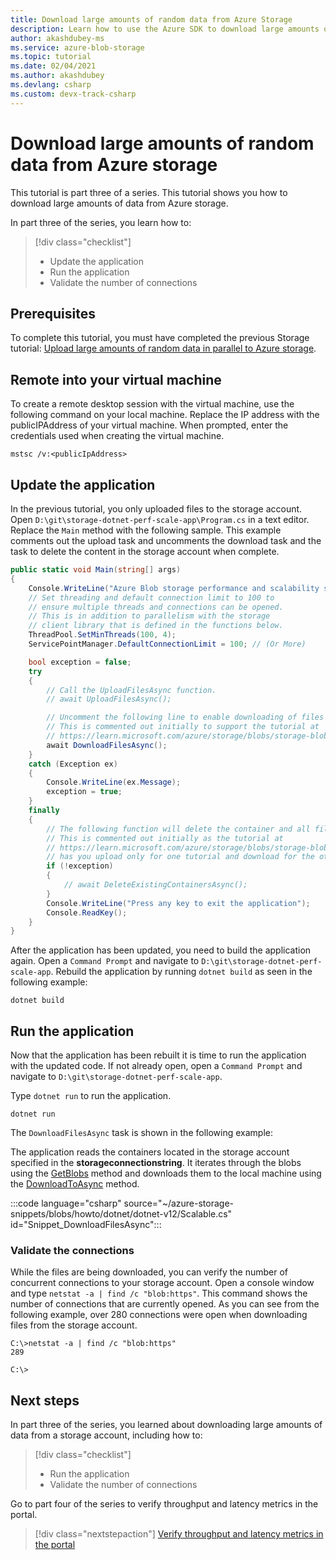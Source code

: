 ```yaml
---
title: Download large amounts of random data from Azure Storage 
description: Learn how to use the Azure SDK to download large amounts of random data from an Azure Storage account 
author: akashdubey-ms
ms.service: azure-blob-storage
ms.topic: tutorial
ms.date: 02/04/2021
ms.author: akashdubey
ms.devlang: csharp
ms.custom: devx-track-csharp
---
```


# Download large amounts of random data from Azure storage

This tutorial is part three of a series. This tutorial shows you how to download large amounts of data from Azure storage.

In part three of the series, you learn how to:

> [!div class="checklist"]
> - Update the application
> - Run the application
> - Validate the number of connections

## Prerequisites

To complete this tutorial, you must have completed the previous Storage tutorial: [Upload large amounts of random data in parallel to Azure storage][previous-tutorial].

## Remote into your virtual machine

 To create a remote desktop session with the virtual machine, use the following command on your local machine. Replace the IP address with the publicIPAddress of your virtual machine. When prompted, enter the credentials used when creating the virtual machine.

```console
mstsc /v:<publicIpAddress>
```

## Update the application

In the previous tutorial, you only uploaded files to the storage account. Open `D:\git\storage-dotnet-perf-scale-app\Program.cs` in a text editor. Replace the `Main` method with the following sample. This example comments out the upload task and uncomments the download task and the task to delete the content in the storage account when complete.

```csharp
public static void Main(string[] args)
{
    Console.WriteLine("Azure Blob storage performance and scalability sample");
    // Set threading and default connection limit to 100 to 
    // ensure multiple threads and connections can be opened.
    // This is in addition to parallelism with the storage 
    // client library that is defined in the functions below.
    ThreadPool.SetMinThreads(100, 4);
    ServicePointManager.DefaultConnectionLimit = 100; // (Or More)

    bool exception = false;
    try
    {
        // Call the UploadFilesAsync function.
        // await UploadFilesAsync();

        // Uncomment the following line to enable downloading of files from the storage account.
        // This is commented out initially to support the tutorial at 
        // https://learn.microsoft.com/azure/storage/blobs/storage-blob-scalable-app-download-files
        await DownloadFilesAsync();
    }
    catch (Exception ex)
    {
        Console.WriteLine(ex.Message);
        exception = true;
    }
    finally
    {
        // The following function will delete the container and all files contained in them.
        // This is commented out initially as the tutorial at 
        // https://learn.microsoft.com/azure/storage/blobs/storage-blob-scalable-app-download-files
        // has you upload only for one tutorial and download for the other.
        if (!exception)
        {
            // await DeleteExistingContainersAsync();
        }
        Console.WriteLine("Press any key to exit the application");
        Console.ReadKey();
    }
}
```

After the application has been updated, you need to build the application again. Open a `Command Prompt` and navigate to `D:\git\storage-dotnet-perf-scale-app`. Rebuild the application by running `dotnet build` as seen in the following example:

```console
dotnet build
```

## Run the application

Now that the application has been rebuilt it is time to run the application with the updated code. If not already open, open a `Command Prompt` and navigate to `D:\git\storage-dotnet-perf-scale-app`.

Type `dotnet run` to run the application.

```console
dotnet run
```

The `DownloadFilesAsync` task is shown in the following example:

The application reads the containers located in the storage account specified in the **storageconnectionstring**. It iterates through the blobs using the [GetBlobs](/dotnet/api/azure.storage.blobs.blobcontainerclient.getblobs) method and downloads them to the local machine using the [DownloadToAsync](/dotnet/api/azure.storage.blobs.specialized.blobbaseclient.downloadtoasync) method.

:::code language="csharp" source="~/azure-storage-snippets/blobs/howto/dotnet/dotnet-v12/Scalable.cs" id="Snippet_DownloadFilesAsync":::

### Validate the connections

While the files are being downloaded, you can verify the number of concurrent connections to your storage account. Open a console window and type `netstat -a | find /c "blob:https"`. This command shows the number of connections that are currently opened. As you can see from the following example, over 280 connections were open when downloading files from the storage account.

```console
C:\>netstat -a | find /c "blob:https"
289

C:\>
```

## Next steps

In part three of the series, you learned about downloading large amounts of data from a storage account, including how to:

> [!div class="checklist"]
> - Run the application
> - Validate the number of connections

Go to part four of the series to verify throughput and latency metrics in the portal.

> [!div class="nextstepaction"]
> [Verify throughput and latency metrics in the portal](storage-blob-scalable-app-verify-metrics.md)

[previous-tutorial]: storage-blob-scalable-app-upload-files.md
